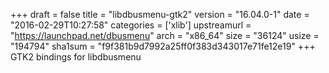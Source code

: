 +++
draft = false
title = "libdbusmenu-gtk2"
version = "16.04.0-1"
date = "2016-02-29T10:27:58"
categories = ['xlib']
upstreamurl = "https://launchpad.net/dbusmenu"
arch = "x86_64"
size = "36124"
usize = "194794"
sha1sum = "f9f381b9d7992a25ff0f383d343017e71fe12e19"
+++
GTK2 bindings for libdbusmenu